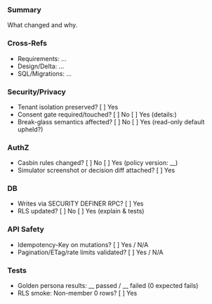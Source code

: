 ### Summary
What changed and why.

### Cross-Refs
- Requirements: …
- Design/Delta: …
- SQL/Migrations: …

### Security/Privacy
- Tenant isolation preserved? [ ] Yes
- Consent gate required/touched? [ ] No [ ] Yes (details:)
- Break-glass semantics affected? [ ] No [ ] Yes (read-only default upheld?)

### AuthZ
- Casbin rules changed? [ ] No [ ] Yes (policy version: __)
- Simulator screenshot or decision diff attached? [ ] Yes

### DB
- Writes via SECURITY DEFINER RPC? [ ] Yes
- RLS updated? [ ] No [ ] Yes (explain & tests)

### API Safety
- Idempotency-Key on mutations? [ ] Yes / N/A
- Pagination/ETag/rate limits validated? [ ] Yes / N/A

### Tests
- Golden persona results: __ passed / __ failed (0 expected fails)
- RLS smoke: Non-member 0 rows? [ ] Yes
